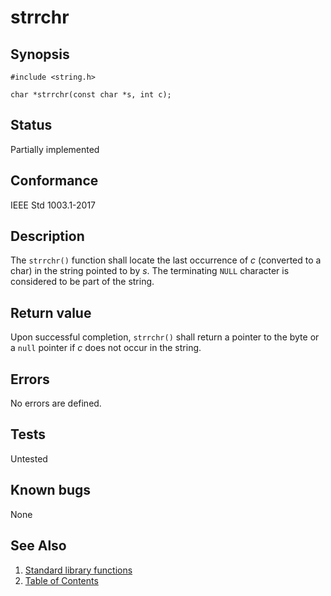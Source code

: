 # strrchr

## Synopsis

`#include <string.h>`

`char *strrchr(const char *s, int c);`

## Status

Partially implemented

## Conformance

IEEE Std 1003.1-2017

## Description

The `strrchr()` function shall locate the last occurrence of _c_ (converted to a char) in the string pointed to
by _s_. The terminating `NULL` character is considered to be part of the string.

## Return value

Upon successful completion, `strrchr()` shall return a pointer to the byte or a `null` pointer if _c_ does not occur in
the string.

## Errors

No errors are defined.

## Tests

Untested

## Known bugs

None

## See Also

1. [Standard library functions](../README.md)
2. [Table of Contents](../../../README.md)
